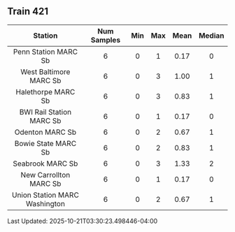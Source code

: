 ## Train 421

| Station | Num Samples | Min | Max | Mean | Median |
| :-----: | :---------: | :-: | :-: | :--: | :----: |
| Penn Station MARC Sb | 6 | 0 | 1 | 0.17 | 0 |
| West Baltimore MARC Sb | 6 | 0 | 3 | 1.00 | 1 |
| Halethorpe MARC Sb | 6 | 0 | 3 | 0.83 | 1 |
| BWI Rail Station MARC Sb | 6 | 0 | 1 | 0.17 | 0 |
| Odenton MARC Sb | 6 | 0 | 2 | 0.67 | 1 |
| Bowie State MARC Sb | 6 | 0 | 2 | 0.83 | 1 |
| Seabrook MARC Sb | 6 | 0 | 3 | 1.33 | 2 |
| New Carrollton MARC Sb | 6 | 0 | 1 | 0.17 | 0 |
| Union Station MARC Washington | 6 | 0 | 2 | 0.67 | 1 |


Last Updated: 2025-10-21T03:30:23.498446-04:00